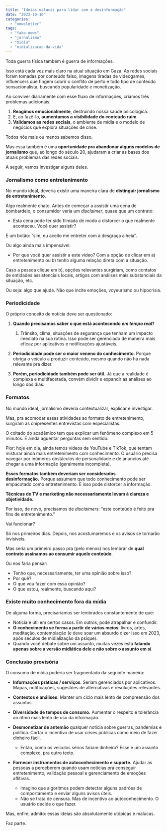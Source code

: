 ```yaml
---
title: "Ideias malucas para lidar com a desinformação"
date: "2023-10-16"
categories: 
  - "newsletter"
tags: 
  - "fake-news"
  - "jornalismo"
  - "midia"
  - "midializacao-da-vida"
---
```


Toda guerra física também é guerra de informações.

Isso está cada vez mais claro na atual situação em Gaza. As redes sociais foram tomadas por conteúdo falso, imagens tiradas de videogames, influencers que fingem cobrir o conflito de perto e todo tipo de conteúdo sensacionalista, buscando popularidade e monetização.

Ao conviver diariamente com esse fluxo de informações, criamos três problemas adicionais:

1. **Reagimos emocionalmente**, destruindo nossa saúde psicológica.
2. E, ao fazê-lo, **aumentamos a visibilidade do conteúdo ruim**.
3. **Validamos as redes sociais**, o ambiente de mídia e o modelo de negócios que explora situações de crise.

Todos nós mais ou menos sabemos disso.

Mas essa também é uma **oportunidade pra abandonar alguns modelos de jornalismo** que, ao longo do século 20, ajudaram a criar as bases dos atuais problemas das redes sociais.

A seguir, vamos investigar alguns deles.

### Jornalismo como entretenimento

No mundo ideal, deveria existir uma maneira clara de **distinguir jornalismo de entretenimento**.

Algo realmente chato. Antes de começar a assistir uma cena de bombardeio, o consumidor veria um _disclaimer_, quase que um contrato:

- Esta cena pode ter sido filmada de modo a distorcer o que realmente aconteceu. Você quer assistir?

E um botão: “sim, eu aceito me entreter com a desgraça alheia”.

Ou algo ainda mais impensável:

- Por que você quer assistir a este vídeo? Com a opção de clicar em a) entretenimento ou b) tenho alguma relação direta com a situação.

Caso a pessoa clique em b), opções relevantes surgiriam, como contatos de entidades assistenciais locais, artigos com análises mais substanciais da situação, etc.

Ou seja: algo que ajude. Não que incite emoções, voyeurismo ou hipocrisia.

### Periodicidade

O próprio conceito de notícia deve ser questionado:

1. **Quando precisamos saber o que está acontecendo** _**em tempo real**_**?**
    
    1. Trânsito, clima, situações de segurança que tenham um impacto imediato na sua rotina. Isso pode ser gerenciado de maneira mais eficaz por aplicativos e notificações ajustáveis.
2. **Periodicidade pode ser o maior veneno do conhecimento**. Porque obriga o veículo a produzir conteúdo, mesmo quando não há nada relevante pra dizer.
    
3. **Porém, periodicidade também pode ser útil.** Já que a realidade é complexa e multifacetada, convém dividir e expandir as análises ao longo dos dias.

### Formatos

No mundo ideal, jornalismo deveria contextualizar, explicar e investigar.

Mas, pra acomodar essas atividades ao formato de entretenimento, surgiram as onipresentes entrevistas com especialistas.

O coitado do acadêmico tem que explicar um fenômeno complexo em 5 minutos. E ainda aguentar perguntas sem sentido.

Pior: hoje em dia, ainda temos vídeos de YouTube e TikTok, que tentam misturar ainda mais entretenimento com conhecimento. O usuário precisa navegar por inúmeros obstáculos de personalidade e de anúncios até chegar a uma informação (geralmente incompleta).

**Esses formatos também deveriam ser considerados desinformação.** Porque assumem que todo conhecimento pode ser empacotado como entretenimento. E isso pode distorcer a informação.

**Técnicas de TV e marketing não necessariamente levam à clareza e objetividade.**

Por isso, de novo, precisamos de _disclaimers_: “este conteúdo é feito pra fins de entretenimento.”

Vai funcionar?

Só nos primeiros dias. Depois, nos acostumaremos e os avisos se tornarão invisíveis.

Mas seria um primeiro passo pra (pelo menos) nos lembrar de **qual contrato assinamos ao consumir aquele conteúdo**.

Ou nos faria pensar:

- Tenho que, necessariamente, ter uma opinião sobre isso?
- Por quê?
- O que vou fazer com essa opinião?
- O que estou, realmente, buscando aqui?

### Existe muito conhecimento fora da mídia

De alguma forma, precisaríamos ser lembrados constantemente de que:

- Notícia é útil em certos casos. Em outros, pode atrapalhar e confundir.
- **O conhecimento se forma a partir de vários meios**: livros, artes, meditação, contemplação (e deve soar um absurdo dizer isso em 2023, após séculos de midialização da psique).
- Quando você debate sobre um assunto, muitas vezes está **falando apenas sobre a versão midiática dele e não sobre o assunto em si**.

### Conclusão provisória

O consumo de mídia poderia ser fragmentado da seguinte maneira:

- **Informações práticas / serviços**. Seriam gerenciados por aplicativos. Mapas, notificações, sugestões de alternativas e resoluções relevantes.
- **Contextos e análises.** Manter um ciclo mais lento de compreensão dos assuntos.
- **Diversidade de tempos de consumo.** Aumentar o respeito e tolerância ao ritmo mais lento de uso da informação.
    
- **Desmonetizar de antemão** qualquer notícia sobre guerras, pandemias e política. Cortar o incentivo de usar crises públicas como meio de fazer dinheiro fácil.
    
    - Então, como os veículos sérios fariam dinheiro? Esse é um assunto complexo, pra outro texto.
- **Fornecer instrumentos de autoconhecimento e suporte.** Ajudar as pessoas a perceberem quando usam notícias pra conseguir entretenimento, validação pessoal e gerenciamento de emoções aflitivas.
    
    - Imagino que algoritmos podem detectar alguns padrões de comportamento e enviar alguns avisos úteis.
    - Não se trata de censura. Mas de incentivo ao autoconhecimento. O usuário decide o que fazer.

Mas, enfim, admito: essas ideias são absolutamente utópicas e malucas.

Faz parte.
